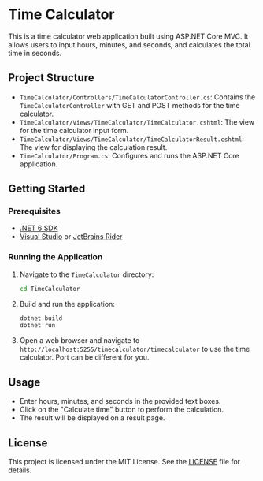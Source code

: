 # Time Calculator

This is a time calculator web application built using ASP.NET Core MVC. It allows users to input hours, minutes, and seconds, and calculates the total time in seconds.

## Project Structure

- `TimeCalculator/Controllers/TimeCalculatorController.cs`: Contains the `TimeCalculatorController` with GET and POST methods for the time calculator.
- `TimeCalculator/Views/TimeCalculator/TimeCalculator.cshtml`: The view for the time calculator input form.
- `TimeCalculator/Views/TimeCalculator/TimeCalculatorResult.cshtml`: The view for displaying the calculation result.
- `TimeCalculator/Program.cs`: Configures and runs the ASP.NET Core application.

## Getting Started

### Prerequisites

- [.NET 6 SDK](https://dotnet.microsoft.com/download/dotnet/6.0)
- [Visual Studio](https://visualstudio.microsoft.com/) or [JetBrains Rider](https://www.jetbrains.com/rider/)

### Running the Application

1. Navigate to the `TimeCalculator` directory:
    ```sh
    cd TimeCalculator
    ```

2. Build and run the application:
    ```sh
    dotnet build
    dotnet run
    ```

3. Open a web browser and navigate to `http://localhost:5255/timecalculator/timecalculator` to use the time calculator. Port can be different for you.

## Usage

- Enter hours, minutes, and seconds in the provided text boxes.
- Click on the "Calculate time" button to perform the calculation.
- The result will be displayed on a result page.

## License

This project is licensed under the MIT License. See the [LICENSE](LICENSE) file for details.